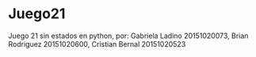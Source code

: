 # Juego21
Juego 21 sin estados en python, por: Gabriela Ladino 20151020073, Brian Rodriguez 20151020600, Cristian Bernal 20151020523
